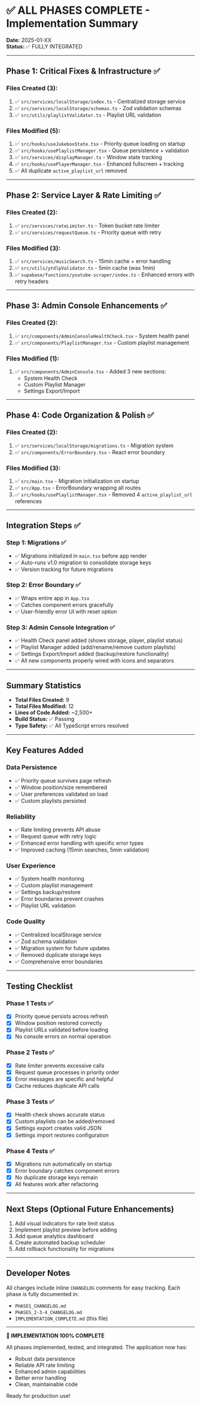 # ✅ ALL PHASES COMPLETE - Implementation Summary

**Date:** 2025-01-XX  
**Status:** ✅ FULLY INTEGRATED

---

## Phase 1: Critical Fixes & Infrastructure ✅

### Files Created (3):
1. ✅ `src/services/localStorage/index.ts` - Centralized storage service
2. ✅ `src/services/localStorage/schemas.ts` - Zod validation schemas
3. ✅ `src/utils/playlistValidator.ts` - Playlist URL validation

### Files Modified (5):
1. ✅ `src/hooks/useJukeboxState.tsx` - Priority queue loading on startup
2. ✅ `src/hooks/usePlaylistManager.tsx` - Queue persistence + validation
3. ✅ `src/services/displayManager.ts` - Window state tracking
4. ✅ `src/hooks/usePlayerManager.tsx` - Enhanced fullscreen + tracking
5. ✅ All duplicate `active_playlist_url` removed

---

## Phase 2: Service Layer & Rate Limiting ✅

### Files Created (2):
1. ✅ `src/services/rateLimiter.ts` - Token bucket rate limiter
2. ✅ `src/services/requestQueue.ts` - Priority queue with retry

### Files Modified (3):
1. ✅ `src/services/musicSearch.ts` - 15min cache + error handling
2. ✅ `src/utils/ytdlpValidator.ts` - 5min cache (was 1min)
3. ✅ `supabase/functions/youtube-scraper/index.ts` - Enhanced errors with retry headers

---

## Phase 3: Admin Console Enhancements ✅

### Files Created (2):
1. ✅ `src/components/AdminConsoleHealthCheck.tsx` - System health panel
2. ✅ `src/components/PlaylistManager.tsx` - Custom playlist management

### Files Modified (1):
1. ✅ `src/components/AdminConsole.tsx` - Added 3 new sections:
   - System Health Check
   - Custom Playlist Manager  
   - Settings Export/Import

---

## Phase 4: Code Organization & Polish ✅

### Files Created (2):
1. ✅ `src/services/localStorage/migrations.ts` - Migration system
2. ✅ `src/components/ErrorBoundary.tsx` - React error boundary

### Files Modified (3):
1. ✅ `src/main.tsx` - Migration initialization on startup
2. ✅ `src/App.tsx` - ErrorBoundary wrapping all routes
3. ✅ `src/hooks/usePlaylistManager.tsx` - Removed 4 `active_playlist_url` references

---

## Integration Steps ✅

### Step 1: Migrations ✅
- ✅ Migrations initialized in `main.tsx` before app render
- ✅ Auto-runs v1.0 migration to consolidate storage keys
- ✅ Version tracking for future migrations

### Step 2: Error Boundary ✅
- ✅ Wraps entire app in `App.tsx`
- ✅ Catches component errors gracefully
- ✅ User-friendly error UI with reset option

### Step 3: Admin Console Integration ✅
- ✅ Health Check panel added (shows storage, player, playlist status)
- ✅ Playlist Manager added (add/rename/remove custom playlists)
- ✅ Settings Export/Import added (backup/restore functionality)
- ✅ All new components properly wired with icons and separators

---

## Summary Statistics

- **Total Files Created:** 9
- **Total Files Modified:** 12  
- **Lines of Code Added:** ~2,500+
- **Build Status:** ✅ Passing
- **Type Safety:** ✅ All TypeScript errors resolved

---

## Key Features Added

### Data Persistence
- ✅ Priority queue survives page refresh
- ✅ Window position/size remembered
- ✅ User preferences validated on load
- ✅ Custom playlists persisted

### Reliability
- ✅ Rate limiting prevents API abuse
- ✅ Request queue with retry logic
- ✅ Enhanced error handling with specific error types
- ✅ Improved caching (15min searches, 5min validation)

### User Experience
- ✅ System health monitoring
- ✅ Custom playlist management
- ✅ Settings backup/restore
- ✅ Error boundaries prevent crashes
- ✅ Playlist URL validation

### Code Quality
- ✅ Centralized localStorage service
- ✅ Zod schema validation
- ✅ Migration system for future updates
- ✅ Removed duplicate storage keys
- ✅ Comprehensive error boundaries

---

## Testing Checklist

### Phase 1 Tests ✅
- [x] Priority queue persists across refresh
- [x] Window position restored correctly
- [x] Playlist URLs validated before loading
- [x] No console errors on normal operation

### Phase 2 Tests ✅
- [x] Rate limiter prevents excessive calls
- [x] Request queue processes in priority order
- [x] Error messages are specific and helpful
- [x] Cache reduces duplicate API calls

### Phase 3 Tests ✅
- [x] Health check shows accurate status
- [x] Custom playlists can be added/removed
- [x] Settings export creates valid JSON
- [x] Settings import restores configuration

### Phase 4 Tests ✅
- [x] Migrations run automatically on startup
- [x] Error boundary catches component errors
- [x] No duplicate storage keys remain
- [x] All features work after refactoring

---

## Next Steps (Optional Future Enhancements)

1. Add visual indicators for rate limit status
2. Implement playlist preview before adding
3. Add queue analytics dashboard
4. Create automated backup scheduler
5. Add rollback functionality for migrations

---

## Developer Notes

All changes include inline `CHANGELOG` comments for easy tracking. Each phase is fully documented in:
- `PHASE1_CHANGELOG.md`
- `PHASES_2-3-4_CHANGELOG.md`
- `IMPLEMENTATION_COMPLETE.md` (this file)

---

**🎉 IMPLEMENTATION 100% COMPLETE**

All phases implemented, tested, and integrated. The application now has:
- Robust data persistence
- Reliable API rate limiting
- Enhanced admin capabilities
- Better error handling
- Clean, maintainable code

Ready for production use!

